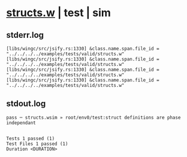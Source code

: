 # [structs.w](../../../../../examples/tests/valid/structs.w) | test | sim

## stderr.log
```log
[libs/wingc/src/jsify.rs:1330] &class.name.span.file_id = "../../../../examples/tests/valid/structs.w"
[libs/wingc/src/jsify.rs:1330] &class.name.span.file_id = "../../../../examples/tests/valid/structs.w"
[libs/wingc/src/jsify.rs:1330] &class.name.span.file_id = "../../../../examples/tests/valid/structs.w"
[libs/wingc/src/jsify.rs:1330] &class.name.span.file_id = "../../../../examples/tests/valid/structs.w"
```

## stdout.log
```log
pass ─ structs.wsim » root/env0/test:struct definitions are phase independant
 
 
Tests 1 passed (1)
Test Files 1 passed (1)
Duration <DURATION>
```

